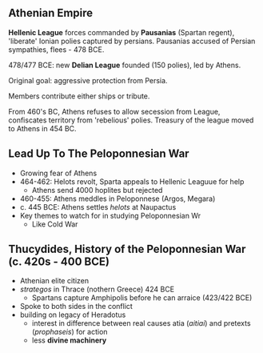 ## Athenian Empire

**Hellenic League** forces commanded by **Pausanias** (Spartan regent), 'liberate' Ionian polies captured by persians. Pausanias accused of Persian sympathies, flees - 478 BCE.

478/477 BCE: new **Delian League** founded (150 polies), led by Athens.

Original goal: aggressive protection from Persia.

Members contribute either ships or tribute.

From 460's BC, Athens refuses to allow secession from League, confiscates territory from 'rebelious' polies. Treasury of the league moved to Athens in 454 BC.

## Lead Up To The Peloponnesian War

- Growing fear of Athens
- 464-462: Helots revolt, Sparta appeals to Hellenic Leaguue for help
  - Athens send 4000 hoplites but rejected
- 460-455: Athens meddles in Peloponnese (Argos, Megara)
- c. 445 BCE: Athens settles _helots_ at Naupactus
- Key themes to watch for in studying Peloponnesian Wr
  - Like Cold War

## Thucydides, History of the Peloponnesian War (c. 420s - 400 BCE)

- Athenian elite citizen
- _strategos_ in Thrace (nothern Greece) 424 BCE
  - Spartans capture Amphipolis before he can arraice (423/422 BCE)
- Spoke to both sides in the conflict
- building on legacy of Heradotus
  - interest in difference between real causes atia (_aitiai_) and pretexts (_prophaseis_) for action
  - less **divine machinery**
